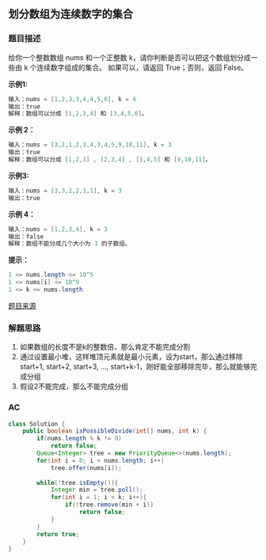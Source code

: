 ## 划分数组为连续数字的集合

### 题目描述

给你一个整数数组 nums 和一个正整数 k，请你判断是否可以把这个数组划分成一些由 k 个连续数字组成的集合。
如果可以，请返回 True；否则，返回 False。

 

**示例1:**

```java
输入：nums = [1,2,3,3,4,4,5,6], k = 4
输出：true
解释：数组可以分成 [1,2,3,4] 和 [3,4,5,6]。
```

**示例 2：**

```java
输入：nums = [3,2,1,2,3,4,3,4,5,9,10,11], k = 3
输出：true
解释：数组可以分成 [1,2,3] , [2,3,4] , [3,4,5] 和 [9,10,11]。
```

**示例3:**

```java
输入：nums = [3,3,2,2,1,1], k = 3
输出：true
```

**示例 4：**

```java
输入：nums = [1,2,3,4], k = 3
输出：false
解释：数组不能分成几个大小为 3 的子数组。
```

**提示：**

```java
1 <= nums.length <= 10^5
1 <= nums[i] <= 10^9
1 <= k <= nums.length
```

[题目来源](https://leetcode-cn.com/problems/divide-array-in-sets-of-k-consecutive-numbers)

### 解题思路

1. 如果数组的长度不是k的整数倍，那么肯定不能完成分割
2. 通过设置最小堆，这样堆顶元素就是最小元素，设为start，那么通过移除start+1, start+2, start+3, ..., start+k-1，刚好能全部移除完毕，那么就能够完成分组
3. 假设2不能完成，那么不能完成分组

### AC

```java
class Solution {
    public boolean isPossibleDivide(int[] nums, int k) {
        if(nums.length % k != 0)
            return false;
        Queue<Integer> tree = new PriorityQueue<>(nums.length);
        for(int i = 0; i < nums.length; i++)
            tree.offer(nums[i]);
        
        while(!tree.isEmpty()){
            Integer min = tree.poll();
            for(int i = 1; i < k; i++){
                if(!tree.remove(min + i))
                    return false;
            }
        }
        return true;
    }
}
```

